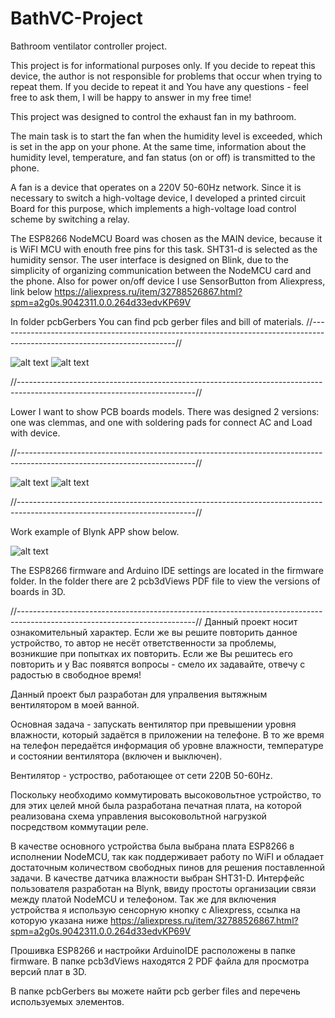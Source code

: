# BathVC-Project
Bathroom ventilator controller project.

This project is for informational purposes only. If you decide to repeat this device, the author is not responsible for problems that occur when trying to repeat them. If you decide to repeat it and You have any questions - feel free to ask them, I will be happy to answer in my free time!

This project was designed to control the exhaust fan in my bathroom.

The main task is to start the fan when the humidity level is exceeded, which is set in the app on your phone.
At the same time, information about the humidity level, temperature, and fan status (on or off) is transmitted to the phone.

A fan is a device that operates on a 220V 50-60Hz network.
Since it is necessary to switch a high-voltage device, I developed a printed circuit Board for this purpose, 
which implements a high-voltage load control scheme by switching a relay.

The ESP8266 NodeMCU Board was chosen as the MAIN device, because it is WiFI MCU with enouth free pins for this task.
SHT31-d is selected as the humidity sensor.
The user interface is designed on Blink, due to the simplicity of organizing communication between the NodeMCU card and the phone.
Also for power on/off device I use SensorButton from Aliexpress, link below
https://aliexpress.ru/item/32788526867.html?spm=a2g0s.9042311.0.0.264d33edvKP69V

In folder pcbGerbers You can find pcb gerber files and bill of materials. 
//--------------------------------------------------------------------------------------------------------------------------//

![alt text](screenshots/DeviceBoxVersion.png "Autodec360 device model view 1")
![alt text](screenshots/DeviceBoxVersionFull.png "Autodec360 device model view 2")
 
 //--------------------------------------------------------------------------------------------------------------------------//

 Lower I want to show PCB boards models. There was designed 2 versions: one was clemmas, and one with soldering pads for connect AC and Load 
 with device.

//--------------------------------------------------------------------------------------------------------------------------//

![alt text](screenshots/BoardVersion1.png "Board version for soldering")
![alt text](screenshots/BoardVersion2.png "Board version with clemmas")

//--------------------------------------------------------------------------------------------------------------------------//

Work example of Blynk APP show below.

![alt text](screenshots/BlynkApp.png "Blynk APP")

The ESP8266 firmware and Arduino IDE settings are located in the firmware folder.
In the folder there are 2 pcb3dViews PDF file to view the versions of boards in 3D.

//--------------------------------------------------------------------------------------------------------------------------//
Данный проект носит ознакомительный характер. Если же вы решите повторить данное устройство, то автор не несёт ответственности за проблемы, возникшие при попытках их повторить. Если же Вы решитесь его повторить и у Вас появятся вопросы - смело их задавайте, отвечу с радостью в свободное время!

Данный проект был разработан для упралвения вытяжным вентилятором в моей ванной.

Основная задача - запускать вентилятор при превышении уровня влажности, который задаётся в приложении на телефоне.
В то же время на телефон передаётся информация об уровне влажности, температуре и состоянии вентилятора (включен и выключен).

Вентилятор - устроство, работающее от сети 220В 50-60Hz.

Поскольку необходимо коммутировать высоковольтное устройство, то для этих целей мной была разработана печатная плата, 
на которой реализована схема управления высоковольтной нагрузкой посредством коммутации реле.  

В качестве основного устройства была выбрана плата ESP8266 в исполнении NodeMCU, так как поддерживает работу по WiFI и обладает
достаточным количеством свободных пинов для решения поставленной задачи.
В качестве датчика влажности выбран SHT31-D.
Интерфейс пользователя разработан на Blynk, ввиду простоты организации связи между платой NodeMCU и телефоном.
Так же для включения устройства я использую сенсорную кнопку с Aliexpress, ссылка на которую указана ниже
https://aliexpress.ru/item/32788526867.html?spm=a2g0s.9042311.0.0.264d33edvKP69V

Прошивка ESP8266 и настройки ArduinoIDE расположены в папке firmware.
В папке pcb3dViews находятся 2 PDF файла для просмотра версий плат в 3D.

В папке pcbGerbers вы можете найти pcb gerber files and перечень используемых элементов. 